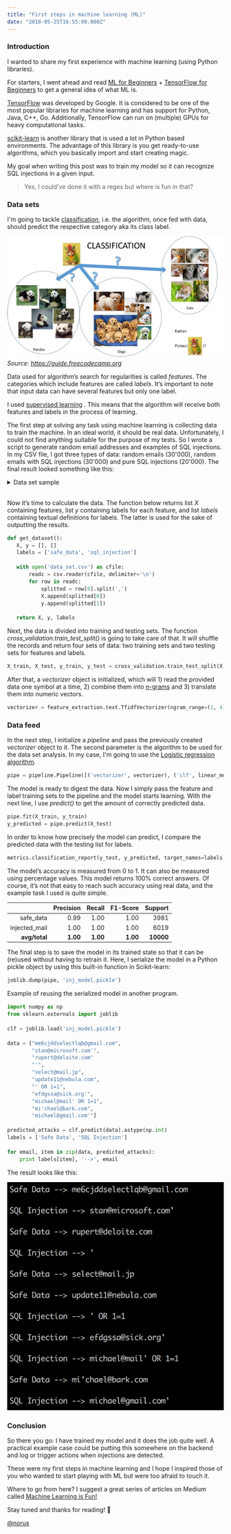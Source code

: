 ```yaml
---
title: "First steps in machine learning (ML)"
date: "2018-05-25T16:55:00.000Z"
---
```


### Introduction

I wanted to share my first experience with machine learning (using Python libraries).

For starters, I went ahead and read [ML for Beginners](https://www.tensorflow.org/get_started/get_started_for_beginners)
 \+ [TensorFlow for Beginners](https://www.tensorflow.org/get_started/premade_estimators) to get a general idea of 
 what ML is.

[TensorFlow](https://www.tensorflow.org) was developed by Google. It is considered to be one of the most popular 
libraries for machine learning and has support for Python, Java, C++, Go. Additionally, TensorFlow can run on 
(multiple) GPUs for heavy computational tasks.

[scikit-learn](http://scikit-learn.org/stable/) is another library that is used a lot in Python based environments. The 
advantage of this library is you get ready-to-use algorithms, which you basically import and start creating magic.

My goal when writing this post was to train my model so it can recognize SQL injections in a given input.

> Yes, I could've done it with a regex but where is fun in that?

### Data sets

I'm going to tackle [classification](https://en.wikipedia.org/wiki/Classification_in_machine_learning),
i.e. the algorithm, once fed with data, should predict the respective category aka its class label.

![alt text](./classification.jpg "Classification")
*Source: https://guide.freecodecamp.org*

Data used for algorithm’s search for regularities is called *features*. The categories which include features are 
called *labels*. It’s important to note that input data can have several features but only one label.

I used [supervised learning](https://en.wikipedia.org/wiki/Supervised_learning) .
This means that the algorithm will receive both features and labels in the process of learning.

The first step at solving any task using machine learning is collecting data to train the machine. In an ideal world, 
it should be real data. Unfortunately, I could not find anything suitable for the purpose of my tests. So I wrote a 
script to generate random email addresses and examples of SQL injections. In my CSV file, I got three types of data: 
random emails (30'000), random emails with SQL injections (30'000) and pure SQL injections (20'000). The final result 
looked something like this:

<details>
 <summary>Data set sample</summary>

| A | B |
| -----------------------------------------------|------------:|
| te9q32nncr3@skfa.info                          | 0           |
| i10tkwudyb@p7d366hsai.info                     | 0           |
| lkm406e@xkx77jbjx1rd.de                        | 0           |
| jm8uuuw1v4os@0g56v.org                         | 0           |
| pf2yzx@huow3dexl7kd.uk                         | 0           |
| jj09x952x@032q.ca                              | 0           |
| usd1013vj@326i0iox2vf.com                      | 0           |
| a854d7ch390@ty525pra.info                      | 0           |
| ujsurx@w1eiur3.net'                            | 1           |
| qzvrbOSpt@h5507q.net'; SET                     | 1           |
| igq5910xyw4@mttufr0281d5.kz'; INSERT           | 1           |
| dqmsw23k25h@v8hjdr1mkb5.eu'                    | 1           |
| zrx7d0@atwivx.kz'; SET                         | 1           |
| mnkmoOng@1lutlwm4bvfd.com'\                    | 1           |
| l08ttiuuupn@dvpg8y.info'; DROP TABLE users; -- | 1           |
| ' 0R 'x'='x'                                   | 1           |
| '; DROP                                        | 1           |
| ';                                             | 1           |
| ';                                             | 1           |
| '; SET                                         | 1           |

</details>
&nbsp;

Now it’s time to calculate the data. The function below returns list *X* containing features, list *y* containing 
labels for each feature, and list *labels* containing textual definitions for labels. The latter is used for the sake of 
outputting the results.

```python
def get_dataset():
   X, y = [], []
   labels = ['safe_data', 'sql_injection']
   
   with open('data_set.csv') as cfile:
       readc = csv.reader(cfile, delimiter='\n')
       for row in readc:
           splitted = row[0].split(',')
           X.append(splitted[0])
           y.append(splitted[1])

   return X, y, labels
```

Next, the data is divided into training and testing sets. The function *cross\_validation.train\_test\_split()*
 is going to take care of that. It will shuffle the records and return four sets of data: two training sets and two 
testing sets for features and labels.

```python
X_train, X_test, y_train, y_test = cross_validation.train_test_split(X, y, test_size=0.2, random_state=0)
```

After that, a *vectorizer* object is initialized, which will 1) read the provided data one symbol at a time, 2) combine 
them into [*n*-grams](https://en.wikipedia.org/wiki/N-gram) and 3) translate them into numeric vectors.
 
```python
vectorizer = feature_extraction.text.TfidfVectorizer(ngram_range=(1, 4), analyzer='char')
```

### Data feed

In the next step, I initialize a *pipeline* and pass the previously created *vectorizer* object to it. The second 
parameter is the algorithm to be used for the data set analysis. In my case, I'm going to use the 
[Logistic regression algorithm](https://en.wikipedia.org/wiki/Logistic_regression).

```python
pipe = pipeline.Pipeline([('vectorizer', vectorizer), ('clf', linear_model.LogisticRegression())])
```

The model is ready to digest the data. Now I simply pass the feature and label training sets to the pipeline and the 
model starts learning. With the next line, I use *predict()* to get the amount of correctly predicted data.

```python
pipe.fit(X_train, y_train)
y_predicted = pipe.predict(X_test)
```

In order to know how precisely the model can predict, I compare the predicted data with the testing list for labels.

```python
metrics.classification_report(y_test, y_predicted, target_names=labels)
```

The model’s accuracy is measured from 0 to 1. It can also be measured using percentage values. This model returns 
100% correct answers. 
Of course, it’s not that easy to reach such accuracy using real data, and the example task I used is quite simple.

|                | Precision | Recall   | F1-Score | Support   |
| --------------:|----------:|---------:| --------:| ---------:|
| safe_data      | 0.99      | 1.00     | 1.00     | 3981      |
| injected_mail  | 1.00      | 1.00     | 1.00     | 6019      |
| **avg/total**  | **1.00**  | **1.00** | **1.00** | **10000** |

The final step is to save the model in its trained state so that it can be (re)used without having to retrain it. 
Here, I serialize the model in a Python pickle object by using this built-in function in Scikit-learn:

```python
joblib.dump(pipe, 'inj_model.pickle')
```

Example of reusing the serialized model in another program.

```python
import numpy as np
from sklearn.externals import joblib

clf = joblib.load('inj_model.pickle')

data = ["me6cjddselectlqb@gmail.com",
        "stan@microsoft.com'",
        "rupert@deloite.com"
        "'",
        "select@mail.jp",
        "update11@nebula.com",
        "' OR 1=1",
        "efdgssa@sick.org'",
        "michael@mail' OR 1=1",
        "mi'chael@bark.com",
        "michael@gmail.com'"]

predicted_attacks = clf.predict(data).astype(np.int)
labels = ['Safe Data', 'SQL Injection']

for email, item in zip(data, predicted_attacks):
    print labels[item], '-->', email
```

The result looks like this:

![alt text](./results.png "Results")

### Conclusion

So there you go: I have trained my model and it does the job quite well. A practical example case could be putting this 
somewhere on the backend and log or trigger actions when injections are detected.

These were my first steps in machine learning and I hope I inspired those of you who wanted to start playing with ML 
but were too afraid to touch it.

Where to go from here? I suggest a great series of articles on Medium called 
[Machine Learning is Fun!](https://medium.com/@ageitgey/machine-learning-is-fun-80ea3ec3c471)

Stay tuned and thanks for reading! 🙌

[@norus](https://twitter.com/norus)